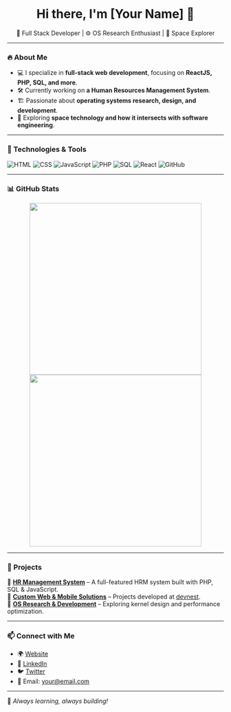 <h1 align="center">Hi there, I'm [Your Name] 👋</h1>

<p align="center">
  🚀 Full Stack Developer | ⚙️ OS Research Enthusiast | 🌌 Space Explorer  
</p>

---

### 🔥 About Me  
- 💻 I specialize in **full-stack web development**, focusing on **ReactJS, PHP, SQL, and more**.  
- 🛠️ Currently working on **a Human Resources Management System**.  
- 🏗️ Passionate about **operating systems research, design, and development**.  
- 🌠 Exploring **space technology and how it intersects with software engineering**.  

---

### 📌 Technologies & Tools  
![HTML](https://img.shields.io/badge/HTML5-E34F26?style=for-the-badge&logo=html5&logoColor=white)
![CSS](https://img.shields.io/badge/CSS3-1572B6?style=for-the-badge&logo=css3&logoColor=white)
![JavaScript](https://img.shields.io/badge/JavaScript-F7DF1E?style=for-the-badge&logo=javascript&logoColor=black)
![PHP](https://img.shields.io/badge/PHP-777BB4?style=for-the-badge&logo=php&logoColor=white)
![SQL](https://img.shields.io/badge/SQL-4479A1?style=for-the-badge&logo=mysql&logoColor=white)
![React](https://img.shields.io/badge/React-61DAFB?style=for-the-badge&logo=react&logoColor=black)
![GitHub](https://img.shields.io/badge/GitHub-181717?style=for-the-badge&logo=github&logoColor=white)

---

### 📊 GitHub Stats  
<p align="center">
  <img src="https://github-readme-stats.vercel.app/api?username=yourusername&show_icons=true&theme=radical" width="400px"/>
  <img src="https://github-readme-streak-stats.herokuapp.com/?user=yourusername&theme=radical" width="400px"/>
</p>

---

### 🚀 Projects  
📌 **[HR Management System](#)** – A full-featured HRM system built with PHP, SQL & JavaScript.  
📌 **[Custom Web & Mobile Solutions](#)** – Projects developed at [devnest](https://github.com/devnest).  
📌 **[OS Research & Development](#)** – Exploring kernel design and performance optimization.  

---

### 📫 Connect with Me  
- 🌍 [Website](#)  
- 💼 [LinkedIn](#)  
- 🐦 [Twitter](#)  
- 📧 Email: [your@email.com](mailto:your@email.com)  

---

🚀 _Always learning, always building!_
